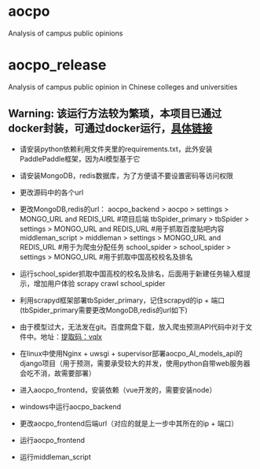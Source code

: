 # aocpo
Analysis of campus public opinions
# aocpo_release
Analysis of campus public opinion in Chinese colleges and universities

## Warning: 该运行方法较为繁琐，本项目已通过docker封装，可通过docker运行，[具体链接](https://github.com/CoderChen01/aocpo/blob/master/docker-run.md)

* 请安装python依赖利用文件夹里的requirements.txt，此外安装PaddlePaddle框架，因为AI模型基于它

* 请安装MongoDB，redis数据库，为了方便请不要设置密码等访问权限

* 更改源码中的各个url

* 更改MongoDB,redis的url：
    aocpo_backend > aocpo > settings > MONGO_URL and REDIS_URL #项目后端
    tbSpider_primary > tbSpider > settings > MONGO_URL and REDIS_URL #用于抓取百度贴吧内容
    middleman_script > middleman > settings >  MONGO_URL and REDIS_URL #用于为爬虫分配任务
    school_spider > school_spider > settings > MONGO_URL #用于抓取中国高校校名及排名

* 运行school_spider抓取中国高校的校名及排名，后面用于新建任务输入框提示，增加用户体验
    scrapy crawl school_spider

* 利用scrapyd框架部署tbSpider_primary，记住scrapyd的ip + 端口(tbSpider_primary需要更改MongoDB,redis的url如下)

* 由于模型过大，无法发在git。百度网盘下载，放入爬虫预测API代码中对于文件中。地址：[提取码：vqlx](https://pan.baidu.com/s/1u_Z_6MNo53UtW3r1lbs-1A)

* 在linux中使用Nginx + uwsgi + supervisor部署aocpo_AI_models_api的django项目（用于预测，需要承受较大的并发，使用python自带web服务器会吃不消，故需要部署）

* 进入aocpo_frontend，安装依赖（vue开发的，需要安装node）

* windows中运行aocpo_backend

* 更改aocpo_frontend后端url（对应的就是上一步中其所在的ip + 端口）

* 运行aocpo_frontend

* 运行middleman_script
